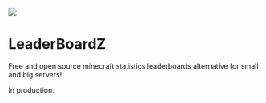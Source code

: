 ![](https://i.imgur.com/3vpLucO.png)

# LeaderBoardZ 
Free and open source minecraft statistics leaderboards alternative for small and big servers!

In production.